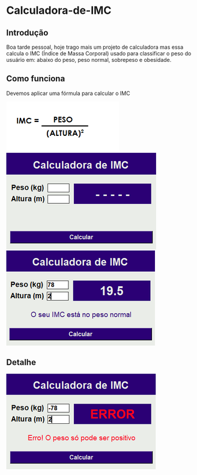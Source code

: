 # Calculadora-de-IMC
## Introdução 
Boa tarde pessoal, hoje trago mais um projeto de calculadora mas essa calcula o IMC (Índice de Massa Corporal) usado 
para classificar o peso do usuário em: abaixo do peso, peso normal, sobrepeso e obesidade.

## Como funciona
Devemos aplicar uma fórmula para calcular o IMC

<img src="https://github.com/EddieMC-Dev/Calculadora-de-IMC/blob/main/images/IMC.PNG">

<img src="https://github.com/EddieMC-Dev/Calculadora-de-IMC/blob/main/images/calculadora.PNG">
<img src="https://github.com/EddieMC-Dev/Calculadora-de-IMC/blob/main/images/calculando_imc.PNG">

## Detalhe
<img src="https://github.com/EddieMC-Dev/Calculadora-de-IMC/blob/main/images/errando_peso.PNG">
